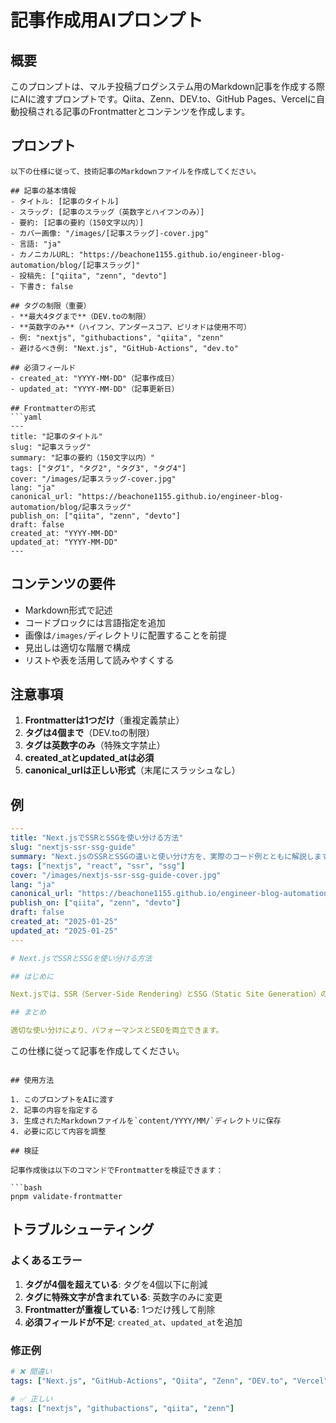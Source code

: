 # 記事作成用AIプロンプト

## 概要
このプロンプトは、マルチ投稿ブログシステム用のMarkdown記事を作成する際にAIに渡すプロンプトです。Qiita、Zenn、DEV.to、GitHub Pages、Vercelに自動投稿される記事のFrontmatterとコンテンツを作成します。

## プロンプト

```
以下の仕様に従って、技術記事のMarkdownファイルを作成してください。

## 記事の基本情報
- タイトル: [記事のタイトル]
- スラッグ: [記事のスラッグ（英数字とハイフンのみ）]
- 要約: [記事の要約（150文字以内）]
- カバー画像: "/images/[記事スラッグ]-cover.jpg"
- 言語: "ja"
- カノニカルURL: "https://beachone1155.github.io/engineer-blog-automation/blog/[記事スラッグ]"
- 投稿先: ["qiita", "zenn", "devto"]
- 下書き: false

## タグの制限（重要）
- **最大4タグまで**（DEV.toの制限）
- **英数字のみ**（ハイフン、アンダースコア、ピリオドは使用不可）
- 例: "nextjs", "githubactions", "qiita", "zenn"
- 避けるべき例: "Next.js", "GitHub-Actions", "dev.to"

## 必須フィールド
- created_at: "YYYY-MM-DD"（記事作成日）
- updated_at: "YYYY-MM-DD"（記事更新日）

## Frontmatterの形式
```yaml
---
title: "記事のタイトル"
slug: "記事スラッグ"
summary: "記事の要約（150文字以内）"
tags: ["タグ1", "タグ2", "タグ3", "タグ4"]
cover: "/images/記事スラッグ-cover.jpg"
lang: "ja"
canonical_url: "https://beachone1155.github.io/engineer-blog-automation/blog/記事スラッグ"
publish_on: ["qiita", "zenn", "devto"]
draft: false
created_at: "YYYY-MM-DD"
updated_at: "YYYY-MM-DD"
---
```

## コンテンツの要件
- Markdown形式で記述
- コードブロックには言語指定を追加
- 画像は`/images/`ディレクトリに配置することを前提
- 見出しは適切な階層で構成
- リストや表を活用して読みやすくする

## 注意事項
1. **Frontmatterは1つだけ**（重複定義禁止）
2. **タグは4個まで**（DEV.toの制限）
3. **タグは英数字のみ**（特殊文字禁止）
4. **created_atとupdated_atは必須**
5. **canonical_urlは正しい形式**（末尾にスラッシュなし）

## 例
```yaml
---
title: "Next.jsでSSRとSSGを使い分ける方法"
slug: "nextjs-ssr-ssg-guide"
summary: "Next.jsのSSRとSSGの違いと使い分け方を、実際のコード例とともに解説します。"
tags: ["nextjs", "react", "ssr", "ssg"]
cover: "/images/nextjs-ssr-ssg-guide-cover.jpg"
lang: "ja"
canonical_url: "https://beachone1155.github.io/engineer-blog-automation/blog/nextjs-ssr-ssg-guide"
publish_on: ["qiita", "zenn", "devto"]
draft: false
created_at: "2025-01-25"
updated_at: "2025-01-25"
---

# Next.jsでSSRとSSGを使い分ける方法

## はじめに

Next.jsでは、SSR（Server-Side Rendering）とSSG（Static Site Generation）の両方を使用できます...

## まとめ

適切な使い分けにより、パフォーマンスとSEOを両立できます。
```

この仕様に従って記事を作成してください。
```

## 使用方法

1. このプロンプトをAIに渡す
2. 記事の内容を指定する
3. 生成されたMarkdownファイルを`content/YYYY/MM/`ディレクトリに保存
4. 必要に応じて内容を調整

## 検証

記事作成後は以下のコマンドでFrontmatterを検証できます：

```bash
pnpm validate-frontmatter
```

## トラブルシューティング

### よくあるエラー
1. **タグが4個を超えている**: タグを4個以下に削減
2. **タグに特殊文字が含まれている**: 英数字のみに変更
3. **Frontmatterが重複している**: 1つだけ残して削除
4. **必須フィールドが不足**: `created_at`、`updated_at`を追加

### 修正例
```yaml
# ❌ 間違い
tags: ["Next.js", "GitHub-Actions", "Qiita", "Zenn", "DEV.to", "Vercel"]

# ✅ 正しい
tags: ["nextjs", "githubactions", "qiita", "zenn"]
```
